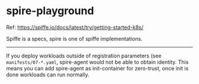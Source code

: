 # spire-playground

Ref: <https://spiffe.io/docs/latest/try/getting-started-k8s/>

Spiffe is a specs, spire is one of spiffe implementations.

----

If you deploy workloads outside of registration parameters (see `manifests/07-*.yaml`, spire-agent would not be able to obtain identity. This means you can add spire-agent as init-container for zero-trust, once init is done workloads can run normally.
